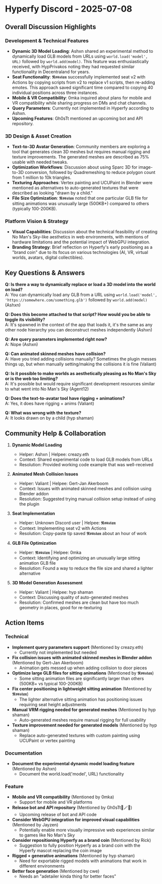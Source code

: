 # Hyperfy Discord - 2025-07-08

## Overall Discussion Highlights

### Development & Technical Features
- **Dynamic 3D Model Loading**: Ashxn shared an experimental method to dynamically load GLB models from URLs using `world.load('model', URL)` followed by `world.add(model)`. This feature was enthusiastically received, with HypPrivakos noting they had requested similar functionality in Decentraland for years.
- **Seat Functionality**: 𝕽𝖔𝖚𝖘𝖙𝖆𝖓 successfully implemented seat v2 with Actions by copying scripts from v2 to replace v1 scripts, then re-adding emotes. This approach saved significant time compared to copying 40 individual positions across three instances.
- **Mobile & VR Compatibility**: 0mka inquired about plans for mobile and VR compatibility while sharing progress on DMs and chat channels.
- **Query Parameters**: Currently not implemented in Hyperfy according to Ashxn.
- **Upcoming Features**: Gh0sTt mentioned an upcoming bot and API repository.

### 3D Design & Asset Creation
- **Text-to-3D Avatar Generation**: Community members are exploring a tool that generates clean 3D meshes but requires manual rigging and texture improvements. The generated meshes are described as 75% usable with needed tweaks.
- **Optimization Workflows**: Discussion about using Sparc 3D for image-to-3D conversion, followed by Quadremeshing to reduce polygon count from 1 million to 10k triangles.
- **Texturing Approaches**: Vertex painting and UCUPaint in Blender were mentioned as alternatives to auto-generated textures that were described as looking "drawn by a child."
- **File Size Optimization**: 𝕽𝖔𝖚𝖘𝖙𝖆𝖓 noted that one particular GLB file for sitting animations was unusually large (500KB+) compared to others (typically 100-200KB).

### Platform Vision & Strategy
- **Visual Capabilities**: Discussion about the technical feasibility of creating No Man's Sky-like aesthetics in web environments, with mentions of hardware limitations and the potential impact of WebGPU integration.
- **Branding Strategy**: Brief reflection on Hyperfy's early positioning as a "brand coin" due to its focus on various technologies (AI, VR, virtual worlds, avatars, digital collectibles).

## Key Questions & Answers

**Q: Is there a way to dynamically replace or load a 3D model into the world on load?**  
A: You can dynamically load any GLB from a URL using `world.load('model', 'https://somewhere.com/something.glb')` followed by `world.add(model)` (Ashxn)

**Q: Does this become attached to that script? How would you be able to toggle its visibility?**  
A: It's spawned in the context of the app that loads it, it's the same as any other node hierarchy you can deconstruct meshes independently (Ashxn)

**Q: Are query parameters implemented right now?**  
A: Nope (Ashxn)

**Q: Can animated skinned meshes have collision?**  
A: Have you tried adding collisions manually? Sometimes the plugin messes things up, but when manually setting/making the collisions it is fine (Valiant)

**Q: Is it possible to make worlds as aesthetically pleasing as No Man's Sky or is the web too limiting?**  
A: It's possible but would require significant development resources similar to what went into No Man's Sky (Agent12)

**Q: Does the text-to-avatar tool have rigging + animations?**  
A: Yes, it does have rigging + anims (Valiant)

**Q: What was wrong with the texture?**  
A: It looks drawn on by a child (hyp shaman)

## Community Help & Collaboration

1. **Dynamic Model Loading**  
   - Helper: Ashxn | Helpee: creazy.eth
   - Context: Shared experimental code to load GLB models from URLs
   - Resolution: Provided working code example that was well-received

2. **Animated Mesh Collision Issues**  
   - Helper: Valiant | Helpee: Gert-Jan Akerboom
   - Context: Issues with animated skinned meshes and collision using Blender addon
   - Resolution: Suggested trying manual collision setup instead of using the plugin

3. **Seat Implementation**  
   - Helper: Unknown Discord user | Helpee: 𝕽𝖔𝖚𝖘𝖙𝖆𝖓
   - Context: Implementing seat v2 with Actions
   - Resolution: Copy-paste tip saved 𝕽𝖔𝖚𝖘𝖙𝖆𝖓 about an hour of work

4. **GLB File Optimization**  
   - Helper: 𝕽𝖔𝖚𝖘𝖙𝖆𝖓 | Helpee: 0mka
   - Context: Identifying and optimizing an unusually large sitting animation GLB file
   - Resolution: Found a way to reduce the file size and shared a lighter alternative

5. **3D Model Generation Assessment**  
   - Helper: Valiant | Helpee: hyp shaman
   - Context: Discussing quality of auto-generated meshes
   - Resolution: Confirmed meshes are clean but have too much geometry in places, good for re-texturing

## Action Items

### Technical
- **Implement query parameters support** (Mentioned by creazy.eth)
  - Currently not implemented but needed
- **Fix collision issues with animated skinned meshes in Blender addon** (Mentioned by Gert-Jan Akerboom)
  - Animation gets messed up when adding collision to door pieces
- **Optimize large GLB files for sitting animations** (Mentioned by 𝕽𝖔𝖚𝖘𝖙𝖆𝖓)
  - Some sitting animation files are significantly larger than others (500KB+ vs typical 100-200KB)
- **Fix center positioning in lightweight sitting animation** (Mentioned by 𝕽𝖔𝖚𝖘𝖙𝖆𝖓)
  - The lighter alternative sitting animation has positioning issues requiring seat height adjustments
- **Manual VRM rigging needed for generated meshes** (Mentioned by hyp shaman)
  - Auto-generated meshes require manual rigging for full usability
- **Texture improvement needed for generated models** (Mentioned by hyp shaman)
  - Replace auto-generated textures with custom painting using UCUPaint or vertex painting

### Documentation
- **Document the experimental dynamic model loading feature** (Mentioned by Ashxn)
  - Document the world.load('model', URL) functionality

### Feature
- **Mobile and VR compatibility** (Mentioned by 0mka)
  - Support for mobile and VR platforms
- **Release bot and API repository** (Mentioned by Gh0sTt👻🪄🐘)
  - Upcoming release of bot and API code
- **Consider WebGPU integration for improved visual capabilities** (Mentioned by Jayzen)
  - Potentially enable more visually impressive web experiences similar to games like No Man's Sky
- **Consider repositioning Hyperfy as a brand coin** (Mentioned by Rick)
  - Suggestion to fully position Hyperfy as a brand coin with the Hyperfy mascot replacing the coin image
- **Rigged + generative animations** (Mentioned by hyp shaman)
  - Need for exportable rigged models with animations that work in different environments
- **Better face generation** (Mentioned by cwe)
  - Needs an "adetailer kinda thing for better faces"